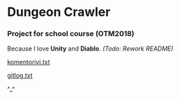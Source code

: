 # Dungeon Crawler

### Project for school course (OTM2018)

Because I love **Unity** and **Diablo**.
*(Todo: Rework README)*



[komentorivi.txt](https://github.com/sofivanhanen/dungeon-crawler/blob/master/laskarit/viikko1/komentorivi.txt)

[gitlog.txt](https://github.com/sofivanhanen/dungeon-crawler/blob/master/laskarit/viikko1/gitlog.txt)


^_^
